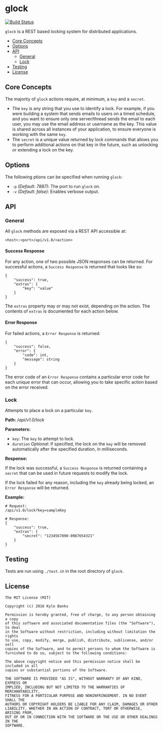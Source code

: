 # glock

[![Build Status](https://travis-ci.org/KyleBanks/glock.svg?branch=master)](https://travis-ci.org/KyleBanks/glock)

`glock` is a REST based locking system for distributed applications.

- [Core Concepts](#core-concepts)
- [Options](#options)
- [API](#api)
    - [General](#general)
    - [Lock](#lock)
- [Testing](#testing)
- [License](#license)

## Core Concepts

The majority of `glock` actions require, at minimum, a `key` and a `secret`.
- The `key` is any string that you use to identify a lock. For example, if you were building a system that sends emails to users on a timed schedule, and you want to ensure only one server/thread sends the email to each user, you may use the email address or username as the key. This value is shared across all instances of your application, to ensure everyone is working with the same `key`.
- The `secret` is a unique value returned by lock commands that allows you to perform additional actions on that key in the future, such as unlocking or extending a lock on the key.

## Options

The following ptions can be specified when running `glock`:

- `-p` *(Default: 7887)*: The port to run `glock` on.
- `-v` *(Default: false)*: Enables verbose output.

## API

### General

All `glock` methods are exposed via a REST API accessible at:

```
<host>:<port>/api/v1.0/<action>
```

#### Success Response

For any action, one of two possible JSON responses can be returned. For successful actions, a `Success Response` is returned that looks like so:

```
{
    "success": true,
    "extras": {
        "key": "value"
    }
}
```
The `extras` property may or may not exist, depending on the action. The contents of `extras` is documented for each action below.

#### Error Response

For failed actions, a `Error Response` is returned:

```
{
    "success": false,
    "error": {
        "code": int,
        "message": string
    }
}
```

The error code of an `Error Response` contains a particular error code for each unique error that can occur, allowing you to take specific action based on the error received.

### Lock

Attempts to place a lock on a particular `key`.

**Path:** */api/v1.0/lock*

**Parameters:**
- `key`: The `key` to attempt to lock.
- `duration` *Optional*:  If specified, the lock on the `key` will be removed automatically after the specified duration, in milliseconds.

**Response:**

If the lock was successful, a `Success Response` is returned containing a `secret` that can be used in future requests to modify the lock.

If the lock failed for any reason, including the `key` already being locked, an `Error Response` will be returned.

**Example:**
```
# Request:
/api/v1.0/lock?key=sampleKey

# Response:
{
    "success": true,
    "extras": {
        "secret": "1234567890-0987654321"
    }
}
```


## Testing

Tests are run using `./test.sh` in the root directory of `glock`.

## License

```
The MIT License (MIT)

Copyright (c) 2016 Kyle Banks

Permission is hereby granted, free of charge, to any person obtaining a copy
of this software and associated documentation files (the "Software"), to deal
in the Software without restriction, including without limitation the rights
to use, copy, modify, merge, publish, distribute, sublicense, and/or sell
copies of the Software, and to permit persons to whom the Software is
furnished to do so, subject to the following conditions:

The above copyright notice and this permission notice shall be included in all
copies or substantial portions of the Software.

THE SOFTWARE IS PROVIDED "AS IS", WITHOUT WARRANTY OF ANY KIND, EXPRESS OR
IMPLIED, INCLUDING BUT NOT LIMITED TO THE WARRANTIES OF MERCHANTABILITY,
FITNESS FOR A PARTICULAR PURPOSE AND NONINFRINGEMENT. IN NO EVENT SHALL THE
AUTHORS OR COPYRIGHT HOLDERS BE LIABLE FOR ANY CLAIM, DAMAGES OR OTHER
LIABILITY, WHETHER IN AN ACTION OF CONTRACT, TORT OR OTHERWISE, ARISING FROM,
OUT OF OR IN CONNECTION WITH THE SOFTWARE OR THE USE OR OTHER DEALINGS IN THE
SOFTWARE.
```
